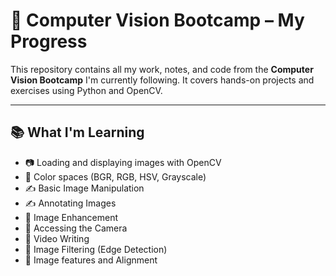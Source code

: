 # 🧠 Computer Vision Bootcamp – My Progress

This repository contains all my work, notes, and code from the **Computer Vision Bootcamp** I'm currently following. It covers hands-on projects and exercises using Python and OpenCV.

---

## 📚 What I'm Learning

- 📷 Loading and displaying images with OpenCV
- 🎨 Color spaces (BGR, RGB, HSV, Grayscale)
- ✍️ Basic Image Manipulation
- ✍️ Annotating Images
- 🎨 Image Enhancement 
- 🎨 Accessing the Camera 
- 🎨 Video Writing 
- 🎨 Image Filtering (Edge Detection) 
- 🎨 Image features and Alignment 


